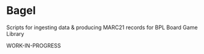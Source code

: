 # Bagel
 Scripts for ingesting data & producing MARC21 records for BPL Board Game Library

 WORK-IN-PROGRESS

